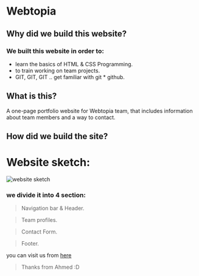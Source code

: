 # Webtopia

## Why did we build this website?
### We built this website in order to:
* learn the basics of HTML & CSS Programming.
* to train working on team projects.
* GIT, GIT, GIT .. get familiar with git * github.

## What is this?
A  one-page portfolio website for Webtopia team, that includes information about team members and a way to contact.

## How did we build the site?
# Website sketch:

![website sketch ](http://store4.up-00.com/2017-07/149986694657491.jpg "Website sketch")


### we divide it into 4 section:
> Navigation bar & Header.

> Team profiles.

> Contact Form.

> Footer.

you can visit us from [here](https://facg2.github.io/webtopia/)

> Thanks from Ahmed :D
